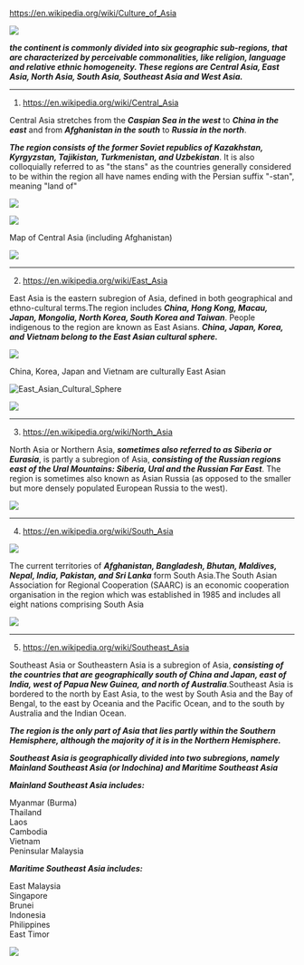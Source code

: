 https://en.wikipedia.org/wiki/Culture_of_Asia

![](https://upload.wikimedia.org/wikipedia/commons/4/46/Subasia.jpg)

***the continent is commonly divided into six geographic sub-regions, that are characterized by perceivable commonalities, like religion, language and relative ethnic homogeneity. These regions are Central Asia, East Asia, North Asia, South Asia, Southeast Asia and West Asia.***



------------------------------------------------------------------------------------------------------------------



1) https://en.wikipedia.org/wiki/Central_Asia

Central Asia stretches from the ***Caspian Sea in the west*** to ***China in the east*** and from ***Afghanistan in the south*** to ***Russia in the north***. 

***The region consists of the former Soviet republics of Kazakhstan, Kyrgyzstan, Tajikistan, Turkmenistan, and Uzbekistan***.
It is also colloquially referred to as "the stans" as the countries generally considered to be within the region all have names ending with the Persian suffix "-stan", meaning "land of"


![](https://upload.wikimedia.org/wikipedia/commons/8/88/Central_Asia_%28orthographic_projection%29.svg)


![](https://www.mapsofworld.com/asia/maps/map-of-central-asia.jpg)



Map of Central Asia (including Afghanistan)

![](https://upload.wikimedia.org/wikipedia/commons/6/68/Map_of_Central_Asia.png)


-----------------------------------------------------------------------------------------------------------------------

2) https://en.wikipedia.org/wiki/East_Asia

East Asia is the eastern subregion of Asia, defined in both geographical and ethno-cultural terms.The region includes ***China, Hong Kong, Macau, Japan, Mongolia, North Korea, South Korea and Taiwan***. People indigenous to the region are known as East Asians. ***China, Japan, Korea, and Vietnam belong to the East Asian cultural sphere.***

![](https://upload.wikimedia.org/wikipedia/commons/a/ab/East_Asia_%28orthographic_projection%29.svg)



China, Korea, Japan and Vietnam are culturally East Asian

![East_Asian_Cultural_Sphere](https://upload.wikimedia.org/wikipedia/commons/thumb/2/2e/East_Asian_Cultural_Sphere.png/800px-East_Asian_Cultural_Sphere.png)



![](https://www.mapsofworld.com/asia/maps/map-of-east-asia.jpg)


-------------------------------------------------------------------------------------------------------------------

3) https://en.wikipedia.org/wiki/North_Asia

North Asia or Northern Asia, ***sometimes also referred to as Siberia or Eurasia***, is partly a subregion of Asia, ***consisting of the Russian regions east of the Ural Mountains: Siberia, Ural and the Russian Far East***. The region is sometimes also known as Asian Russia (as opposed to the smaller but more densely populated European Russia to the west).


![](https://upload.wikimedia.org/wikipedia/commons/c/c9/North_Asia_%28orthographic_projection%29.svg)


--------------------------------------------------------------------------------------------------------------------

4) https://en.wikipedia.org/wiki/South_Asia


![](https://upload.wikimedia.org/wikipedia/commons/thumb/7/7c/South_Asia_%28orthographic_projection%29.svg/800px-South_Asia_%28orthographic_projection%29.svg.png)

The current territories of ***Afghanistan, Bangladesh, Bhutan, Maldives, Nepal, India, Pakistan, and Sri Lanka*** form South Asia.The South Asian Association for Regional Cooperation (SAARC) is an economic cooperation organisation in the region which was established in 1985 and includes all eight nations comprising South Asia



![](https://www.mapsofindia.com/maps-of-asia/south-asia-political-map.jpg)

----------------------------------------------------------------------------------------------------------------------

5) https://en.wikipedia.org/wiki/Southeast_Asia

Southeast Asia or Southeastern Asia is a subregion of Asia, ***consisting of the countries that are geographically south of China and Japan, east of India, west of Papua New Guinea, and north of Australia***.Southeast Asia is bordered to the north by East Asia, to the west by South Asia and the Bay of Bengal, to the east by Oceania and the Pacific Ocean, and to the south by Australia and the Indian Ocean. 

***The region is the only part of Asia that lies partly within the Southern Hemisphere, although the majority of it is in the Northern Hemisphere.***


***Southeast Asia is geographically divided into two subregions, namely Mainland Southeast Asia (or Indochina) and Maritime Southeast Asia***

***Mainland Southeast Asia includes:***

Myanmar (Burma) \
Thailand \
Laos \
Cambodia \
Vietnam \
Peninsular Malaysia 


***Maritime Southeast Asia includes:***

East Malaysia \
Singapore \
Brunei \
Indonesia \
Philippines \
East Timor 


![](https://upload.wikimedia.org/wikipedia/commons/thumb/f/f7/Southeast_Asia_%28orthographic_projection%29.svg/550px-Southeast_Asia_%28orthographic_projection%29.svg.png)











